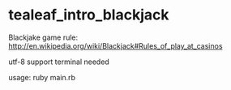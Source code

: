 tealeaf_intro_blackjack
=======================

Blackjake game
rule: http://en.wikipedia.org/wiki/Blackjack#Rules_of_play_at_casinos

utf-8 support terminal needed

usage: ruby main.rb

